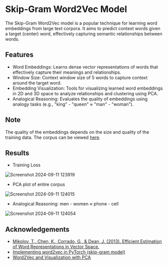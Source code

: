 
# Skip-Gram Word2Vec Model

The Skip-Gram Word2Vec model is a popular technique for learning word embeddings from large text corpora. It aims to predict context words given a target (center) word, effectively capturing semantic relationships between words.

## Features

- Word Embeddings: Learns dense vector representations of words that effectively capture their meanings and relationships.
- Window Size: Context window size of 5 words to capture context around the target word.
 - Embedding Visualization: Tools for visualizing learned word embeddings in 2D and 3D space to analyze relationships and clustering using PCA.
- Analogical Reasoning: Evaluates the quality of embeddings using analogy tasks (e.g., "king" - "queen" ≈ "man" - "woman").

## Note

The quality of the embeddings depends on the size and quality of the training data. The corpus can be viewed [here](https://docs.google.com/document/d/19iBT9dReOPSoYh6juL6oaWelrlplaSaDkDqdMc8ZunA/edit?usp=sharing).
## Results

- Training Loss
  
![Screenshot 2024-09-11 123919](https://github.com/user-attachments/assets/30feb953-39db-4a94-b28d-6c0dfe45fd4d)

- PCA plot of entire corpus
  
![Screenshot 2024-09-11 124015](https://github.com/user-attachments/assets/cb96c369-5c72-4ce0-b7ba-daee8848c15f)

- Analogical Reasoning: men - women ≈ phone - cell
  
![Screenshot 2024-09-11 124054](https://github.com/user-attachments/assets/d012985b-801b-491d-867e-03dd5515c580)

## Acknowledgements

 - [Mikolov, T., Chen, K., Corrado, G., & Dean, J. (2013). Efficient Estimation of Word Representations in Vector Space.](https://arxiv.org/abs/1301.3781)
 - [Implementing word2vec in PyTorch (skip-gram model)](https://towardsdatascience.com/implementing-word2vec-in-pytorch-skip-gram-model-e6bae040d2fb)
 - [Word2Vec and Visualization with PCA](https://www.kaggle.com/code/chmasgun/word2vec-and-visualization-with-pca)

